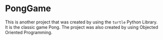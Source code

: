 # PongGame

This is another project that was created by using the ```turtle``` Python Library. It is the classic game Pong. The project was also created by using Objected Oriented Programming.
